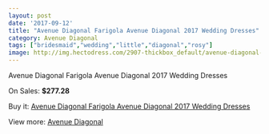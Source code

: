 ```yaml
---
layout: post
date: '2017-09-12'
title: "Avenue Diagonal Farigola Avenue Diagonal 2017 Wedding Dresses"
category: Avenue Diagonal
tags: ["bridesmaid","wedding","little","diagonal","rosy"]
image: http://img.hectodress.com/2907-thickbox_default/avenue-diagonal-farigola-avenue-diagonal-2013-wedding-dresses.jpg
---
```

Avenue Diagonal Farigola Avenue Diagonal 2017 Wedding Dresses

On Sales: **$277.28**
<a href="https://www.hectodress.com/avenue-diagonal/1609-avenue-diagonal-farigola-avenue-diagonal-2013-wedding-dresses.html"><amp-img layout="responsive" width="600" height="600" src="//img.hectodress.com/2907-thickbox_default/avenue-diagonal-farigola-avenue-diagonal-2013-wedding-dresses.jpg" alt="Avenue Diagonal Farigola Avenue Diagonal 2017 Wedding Dresses 0" /></a>
<a href="https://www.hectodress.com/avenue-diagonal/1609-avenue-diagonal-farigola-avenue-diagonal-2013-wedding-dresses.html"><amp-img layout="responsive" width="600" height="600" src="//img.hectodress.com/2909-thickbox_default/avenue-diagonal-farigola-avenue-diagonal-2013-wedding-dresses.jpg" alt="Avenue Diagonal Farigola Avenue Diagonal 2017 Wedding Dresses 1" /></a>
<a href="https://www.hectodress.com/avenue-diagonal/1609-avenue-diagonal-farigola-avenue-diagonal-2013-wedding-dresses.html"><amp-img layout="responsive" width="600" height="600" src="//img.hectodress.com/2908-thickbox_default/avenue-diagonal-farigola-avenue-diagonal-2013-wedding-dresses.jpg" alt="Avenue Diagonal Farigola Avenue Diagonal 2017 Wedding Dresses 2" /></a>

Buy it: [Avenue Diagonal Farigola Avenue Diagonal 2017 Wedding Dresses](https://www.hectodress.com/avenue-diagonal/1609-avenue-diagonal-farigola-avenue-diagonal-2013-wedding-dresses.html "Avenue Diagonal Farigola Avenue Diagonal 2017 Wedding Dresses")

View more: [Avenue Diagonal](https://www.hectodress.com/23-avenue-diagonal "Avenue Diagonal")